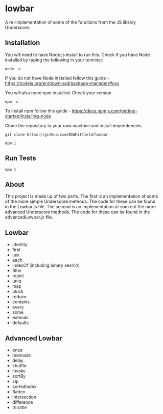 # lowbar
A re-implementation of some of the functions from the JS library Underscore.

## Installation

You will need to have Node.js install to run this. Check if you have Node installed by typing the following in your terminal:

``node -v``

If you do not have Node installed follow this guide - https://nodejs.org/en/download/package-manager/#osx

You will also need npm installed. Check your version:

``npm -v``

To install npm follow this guide - https://docs.npmjs.com/getting-started/installing-node


Clone the repository to your own machine and install dependencies.

``git clone https://github.com/BIWhitfield/lowbar``

``npm i``

## Run Tests

``npm t`` 

## About

This project is made up of two parts. The first is an implementation of some of the more simple Underscore methods. The code for these can be found in the Lowbar.js file. The second is an implementation of som eof the more advanced Underscore methods. The code for these can be found in the advancedLowbar.js file.

## Lowbar

* identity
* first
* last
* each
* indexOf (including binary search)
* filter
* reject
* uniq
* map
* pluck
* reduce
* contains
* every
* some
* extends
* defaults

## Advanced Lowbar

* once
* memoize
* delay
* shuffle
* invoke
* sortBy 
* zip
* sortedIndex
* flatten
* intersection
* difference
* throttle
